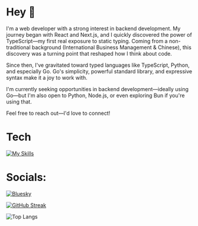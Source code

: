 # Hey 👋

I'm a web developer with a strong interest in backend development. My journey began with React and Next.js, and I quickly discovered the power of TypeScript—my first real exposure to static typing. Coming from a non-traditional background (International Business Management & Chinese), this discovery was a turning point that reshaped how I think about code.

Since then, I've gravitated toward typed languages like TypeScript, Python, and especially Go. Go's simplicity, powerful standard library, and expressive syntax make it a joy to work with.

I'm currently seeking opportunities in backend development—ideally using Go—but I'm also open to Python, Node.js, or even exploring Bun if you're using that.

Feel free to reach out—I'd love to connect!

# Tech

[![My Skills](https://skillicons.dev/icons?i=html,css,tailwind,sass,react,nextjs,js,ts,py,lua,go,mongodb,postgres,prisma,express)](https://skillicons.dev)


# Socials:
[![Bluesky](https://img.shields.io/badge/bluesky-0285FF?style=for-the-badge&logo=bluesky&logoColor=%23FFFFFF)](https://bsky.app/profile/leonlonsdale.dev) 

[![GitHub Streak](https://streak-stats.demolab.com?user=leonlonsdale&theme=aura&border_radius=5.3&date_format=M%20j%5B%2C%20Y%5D&hide_total_contributions=true)](https://git.io/streak-stats)

![Top Langs](https://github-readme-stats.vercel.app/api/top-langs/?username=leonlonsdale&theme=aura&size_weight=0.5&count_weight=0.5)

